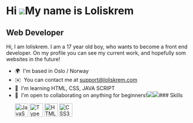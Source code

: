Hi ![](https://user-images.githubusercontent.com/18350557/176309783-0785949b-9127-417c-8b55-ab5a4333674e.gif)My name is Loliskrem
=================================================================================================================================

Web Developer
-------------

Hi, I am loliskrem. I am a 17 year old boy, who wants to become a front end developer. On my profile you can see my current work, and hopefully som websites in the future!

*   🌍  I'm based in Oslo / Norway
*   ✉️  You can contact me at [support@loliskrem.com](mailto:support@loliskrem.com)
*   🧠  I'm learning HTML, CSS, JAVA SCRIPT
*   🤝  I'm open to collaborating on anything for beginners!<a href="https://www.twitter.com/loliskrem1" target="_blank" rel="noreferrer"><img
                  src="https://img.shields.io/twitter/follow/loliskrem1?logo=twitter&style=for-the-badge&color=0891b2&labelColor=1c1917"
                /></a><a href="https://www.twitch.tv/loliskrem" target="_blank" rel="noreferrer"><img
                  src="https://img.shields.io/twitch/status/loliskrem?logo=twitchsx&style=for-the-badge&color=0891b2&labelColor=1c1917&label=TWITCH+STATUS" /></a>### Skills<p align="left">
                                <a href="https://developer.mozilla.org/en-US/docs/Web/JavaScript" target="_blank" rel="noreferrer"><img src="https://raw.githubusercontent.com/danielcranney/readme-generator/main/public/icons/skills/javascript-colored.svg" width="36" height="36" alt="JavaScript" /></a>
                                <a href="https://www.typescriptlang.org/" target="_blank" rel="noreferrer"><img src="https://raw.githubusercontent.com/danielcranney/readme-generator/main/public/icons/skills/typescript-colored.svg" width="36" height="36" alt="TypeScript" /></a>
                                <a href="https://developer.mozilla.org/en-US/docs/Glossary/HTML5" target="_blank" rel="noreferrer"><img src="https://raw.githubusercontent.com/danielcranney/readme-generator/main/public/icons/skills/html5-colored.svg" width="36" height="36" alt="HTML5" /></a>
                                <a href="https://www.w3.org/TR/CSS/#css" target="_blank" rel="noreferrer"><img src="https://raw.githubusercontent.com/danielcranney/readme-generator/main/public/icons/skills/css3-colored.svg" width="36" height="36" alt="CSS3" /></a>
                    </p>
  
